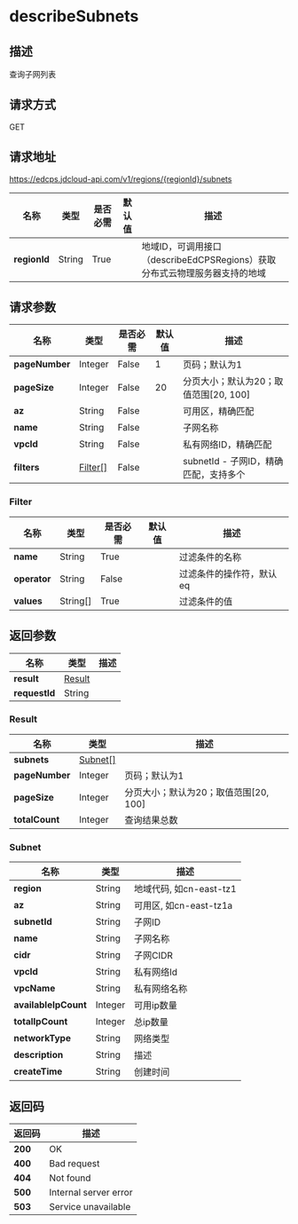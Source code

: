 # describeSubnets


## 描述
查询子网列表

## 请求方式
GET

## 请求地址
https://edcps.jdcloud-api.com/v1/regions/{regionId}/subnets

|名称|类型|是否必需|默认值|描述|
|---|---|---|---|---|
|**regionId**|String|True| |地域ID，可调用接口（describeEdCPSRegions）获取分布式云物理服务器支持的地域|

## 请求参数
|名称|类型|是否必需|默认值|描述|
|---|---|---|---|---|
|**pageNumber**|Integer|False|1|页码；默认为1|
|**pageSize**|Integer|False|20|分页大小；默认为20；取值范围[20, 100]|
|**az**|String|False| |可用区，精确匹配|
|**name**|String|False| |子网名称|
|**vpcId**|String|False| |私有网络ID，精确匹配|
|**filters**|[Filter[]](#Filter)|False| |subnetId - 子网ID，精确匹配，支持多个<br>|

### <a name="Filter">Filter</a>
|名称|类型|是否必需|默认值|描述|
|---|---|---|---|---|
|**name**|String|True| |过滤条件的名称|
|**operator**|String|False| |过滤条件的操作符，默认eq|
|**values**|String[]|True| |过滤条件的值|

## 返回参数
|名称|类型|描述|
|---|---|---|
|**result**|[Result](#Result)| |
|**requestId**|String| |

### <a name="Result">Result</a>
|名称|类型|描述|
|---|---|---|
|**subnets**|[Subnet[]](#Subnet)| |
|**pageNumber**|Integer|页码；默认为1|
|**pageSize**|Integer|分页大小；默认为20；取值范围[20, 100]|
|**totalCount**|Integer|查询结果总数|
### <a name="Subnet">Subnet</a>
|名称|类型|描述|
|---|---|---|
|**region**|String|地域代码, 如cn-east-tz1|
|**az**|String|可用区, 如cn-east-tz1a|
|**subnetId**|String|子网ID|
|**name**|String|子网名称|
|**cidr**|String|子网CIDR|
|**vpcId**|String|私有网络Id|
|**vpcName**|String|私有网络名称|
|**availableIpCount**|Integer|可用ip数量|
|**totalIpCount**|Integer|总ip数量|
|**networkType**|String|网络类型|
|**description**|String|描述|
|**createTime**|String|创建时间|

## 返回码
|返回码|描述|
|---|---|
|**200**|OK|
|**400**|Bad request|
|**404**|Not found|
|**500**|Internal server error|
|**503**|Service unavailable|
